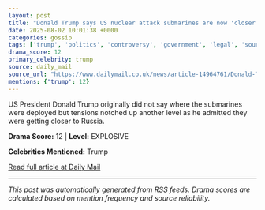 ```yaml
---
layout: post
title: "Donald Trump says US nuclear attack submarines are now 'closer to Russia' after he re-deployed them over Kremlin's 'foolish and inflammatory' taunts"
date: 2025-08-02 10:01:38 +0000
categories: gossip
tags: ['trump', 'politics', 'controversy', 'government', 'legal', 'source-daily_mail', 'drama-explosive']
drama_score: 12
primary_celebrity: trump
source: daily_mail
source_url: "https://www.dailymail.co.uk/news/article-14964761/Donald-Trump-says-US-nuclear-attack-submarines-closer-Russia-deployed-Kremlins-foolish-inflammatory-taunts.html?ns_mchannel=rss&ito=1490&ns_campaign=1490"
mentions: {'trump': 12}
---
```


US President Donald Trump originally did not say where the submarines were deployed but tensions notched up another level as he admitted they were getting closer to Russia.

**Drama Score:** 12 | **Level:** EXPLOSIVE

**Celebrities Mentioned:** Trump

[Read full article at Daily Mail](https://www.dailymail.co.uk/news/article-14964761/Donald-Trump-says-US-nuclear-attack-submarines-closer-Russia-deployed-Kremlins-foolish-inflammatory-taunts.html?ns_mchannel=rss&ito=1490&ns_campaign=1490)

---
*This post was automatically generated from RSS feeds. Drama scores are calculated based on mention frequency and source reliability.*

